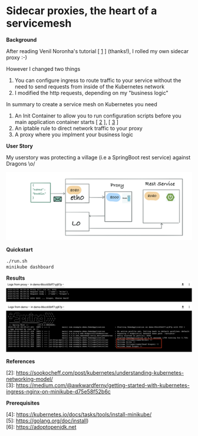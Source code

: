 # Sidecar proxies, the heart of a servicemesh



__Background__

After reading Venil Noronha's tutorial [ [1](https://venilnoronha.io/hand-crafting-a-sidecar-proxy-and-demystifying-istio ) ] (thanks!), I rolled my own sidecar proxy :-)

However I changed two things
1. You can configure ingress to route traffic to your service without the need to send requests from inside of the Kubernetes network
2. I modified the http requests, depending on my "business logic"

In summary to create a service mesh on Kubernetes you need
1.  An Init Container to allow you to run configuration scripts before you main application container starts  [ [2](https://sookocheff.com/post/kubernetes/understanding-kubernetes-networking-model/ ) ], [ [3](https://medium.com/@awkwardferny/getting-started-with-kubernetes-ingress-nginx-on-minikube-d75e58f52b6c ) ]
2.  An iptable rule to direct network traffic to your proxy
3.  A proxy where you implment your business logic

__User Story__

My userstory was protecting a village (i.e a SpringBoot rest service) against Dragons \o/


![Alt Text](./http-proxy.gif)

__Quickstart__
```
./run.sh
minikube dashboard
```
__Results__
![Usecase Context Diagram](./kubernetes-golang-log.png)
![Usecase Context Diagram](./kubernetes-springboot-log.png)



__References__

[1]: https://venilnoronha.io/hand-crafting-a-sidecar-proxy-and-demystifying-istio 
[2]: https://sookocheff.com/post/kubernetes/understanding-kubernetes-networking-model/ <br/>
[3]: https://medium.com/@awkwardferny/getting-started-with-kubernetes-ingress-nginx-on-minikube-d75e58f52b6c <br/>


__Prerequisites__

[4]: https://kubernetes.io/docs/tasks/tools/install-minikube/ <br/>
[5]: https://golang.org/doc/install) <br/>
[6]: https://adoptopenjdk.net


